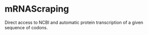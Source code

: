 # mRNAScraping
Direct access to NCBI and automatic protein transcription of a given sequence of codons. 
